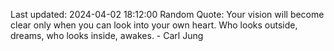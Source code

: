 Last updated: 2024-04-02 18:12:00
Random Quote: Your vision will become clear only when you can look into your own heart. Who looks outside, dreams, who looks inside, awakes. - Carl Jung